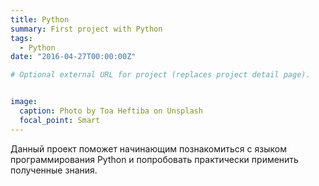 ```yaml
---
title: Python
summary: First project with Python
tags:
  - Python
date: "2016-04-27T00:00:00Z"

# Optional external URL for project (replaces project detail page).


image:
  caption: Photo by Toa Heftiba on Unsplash
  focal_point: Smart
---
```


Данный проект поможет начинающим познакомиться с языком программирования Python и попробовать практически применить полученные знания.

